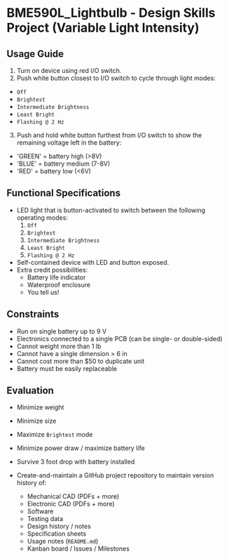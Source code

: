 # BME590L_Lightbulb - Design Skills Project (Variable Light Intensity)

## Usage Guide
1. Turn on device using red I/O switch.
2. Push white button closest to I/O switch to cycle through light modes:
+ `Off`
+ `Brightest`
+ `Intermediate Brightness`
+ `Least Bright`
+ `Flashing @ 2 Hz`
3. Push and hold white button furthest from I/O switch to show the remaining voltage left in the battery:
+ 'GREEN' = battery high (>8V)
+ 'BLUE' = battery medium (7-8V)
+ 'RED' = battery low (<6V)

## Functional Specifications
* LED light that is button-activated to switch between the following operating modes:
  1. `Off`
  1. `Brightest`
  1. `Intermediate Brightness`
  1. `Least Bright`
  1. `Flashing @ 2 Hz`
* Self-contained device with LED and button exposed.
* Extra credit possibilities:
  + Battery life indicator
  + Waterproof enclosure
  + You tell us!

## Constraints
* Run on single battery up to 9 V
* Electronics connected to a single PCB (can be single- or double-sided)
* Cannot weight more than 1 lb
* Cannot have a single dimension > 6 in
* Cannot cost more than $50 to duplicate unit
* Battery must be easily replaceable

## Evaluation
* Minimize weight
* Minimize size
* Maximize `Brightest` mode
* Minimize power draw / maximize battery life
* Survive 3 foot drop with battery installed

* Create-and-maintain a GitHub project repository to maintain version history of:
  + Mechanical CAD (PDFs + more)
  + Electronic CAD (PDFs + more)
  + Software
  + Testing data
  + Design history / notes
  + Specification sheets
  + Usage notes (`README.md`)
  + Kanban board / Issues / Milestones
